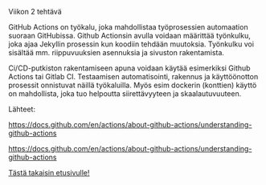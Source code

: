 Viikon 2 tehtävä

GitHub Actions on työkalu, joka mahdollistaa työprosessien automaation suoraan GitHubissa. Github Actionsin avulla voidaan määrittää työnkulku, joka ajaa Jekyllin prosessin kun koodiin tehdään muutoksia. Työnkulku voi sisältää mm. riippuvuuksien asennuksia ja sivuston rakentamista.

Ci/CD-putkiston rakentamiseen apuna voidaan käytää esimerkiksi Github Actions tai Gitlab CI. Testaamisen automatisointi, rakennus ja käyttöönotton prosessit onnistuvat näillä työkaluilla. Myös esim dockerin (konttien) käyttö on mahdollista, joka tuo helpoutta siirettävyyteen ja skaalautuvuuteen.


Lähteet: 

https://docs.github.com/en/actions/about-github-actions/understanding-github-actions

https://docs.github.com/en/actions/about-github-actions/understanding-github-actions

[Tästä takaisin etusivulle!](index.md)
